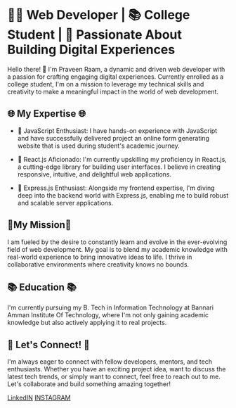 # 👨‍💻 Web Developer | 📚 College Student | 🚀 Passionate About Building Digital Experiences

Hello there! 👋 I'm Praveen Raam, a dynamic and driven web developer with a passion for crafting engaging digital experiences. Currently enrolled as a college student, I'm on a mission to leverage my technical skills and creativity to make a meaningful impact in the world of web development.

## 🌐 My Expertise 🌐

- 🔹 JavaScript Enthusiast: I have hands-on experience with JavaScript and have successfully delivered project an online form generating website that is used during student's academic journey.

- 🔹 React.js Aficionado: I'm currently upskilling my proficiency in React.js, a cutting-edge library for building user interfaces. I believe in creating responsive, intuitive, and delightful web applications.

- 🔹 Express.js Enthusiast: Alongside my frontend expertise, I'm diving deep into the backend world with Express.js, enabling me to build robust and scalable server applications.

## 🚀My Mission🚀

I am fueled by the desire to constantly learn and evolve in the ever-evolving field of web development. My goal is to blend my academic knowledge with real-world experience to bring innovative ideas to life. I thrive in collaborative environments where creativity knows no bounds.

## 📚 Education 📚

I'm currently pursuing my B. Tech in Information Technology at Bannari Amman Institute Of Technology, where I'm not only gaining academic knowledge but also actively applying it to real projects.

## 🌟 Let's Connect! 🌟

I'm always eager to connect with fellow developers, mentors, and tech enthusiasts. Whether you have an exciting project idea, want to discuss the latest tech trends, or simply want to connect, feel free to reach out to me. Let's collaborate and build something amazing together!

[LinkedIN](https://www.linkedin.com/in/praveenraam)
[INSTAGRAM](https://www.instagram.com/praveen.raam_)
